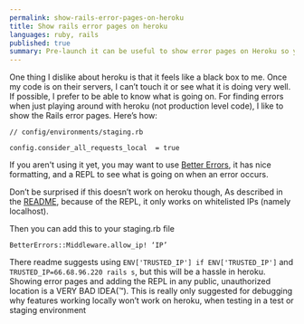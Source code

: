 ```yaml
---
permalink: show-rails-error-pages-on-heroku
title: Show rails error pages on heroku
languages: ruby, rails
published: true
summary: Pre-launch it can be useful to show error pages on Heroku so you can debug production issues.
---
```


One thing I dislike about heroku is that it feels like a black box to me. Once my code is on their servers, I can’t touch it or see what it is doing very well. If possible, I prefer to be able to know what is going on. For finding errors when just playing around with heroku (not production level code), I like to show the Rails error pages. Here’s how:

    // config/environments/staging.rb

    config.consider_all_requests_local  = true



If you aren't using it yet, you may want to use [Better Errors](https://github.com/charliesome/better_errors), it has nice formatting, and a REPL to see what is going on when an error occurs.

Don’t be surprised if this doesn’t work on heroku though, As described in the [README](https://github.com/charliesome/better_errors), because of the REPL, it only works on whitelisted IPs (namely localhost).

Then you can add this to your staging.rb file

    BetterErrors::Middleware.allow_ip! ‘IP’

There readme suggests using `ENV['TRUSTED_IP'] if ENV['TRUSTED_IP']`
and `TRUSTED_IP=66.68.96.220 rails s`, but this will be a hassle in heroku.
Showing error pages and adding the REPL in any public, unauthorized location is a VERY BAD IDEA(™). This is really only suggested for debugging why features working locally won’t work on heroku, when testing in a test or staging environment